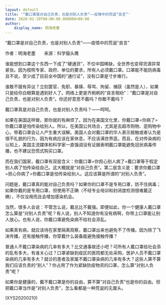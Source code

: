 ```yaml
---
layout: default
title: '“戴口罩是对自己负责，也是对别人负责”——疫情中的荒诞“良言”'
date: 2020-02-10T00:00:00.000000+08:00
author:
    display_name: 明海老墨
---
```


“戴口罩是对自己负责，也是对别人负责”——疫情中的荒诞“良言”

作者：明海老墨　　来源：科学猫头鹰

谁能想到口罩这个东西一下成了“硬通货”，不仅中国稀缺，全世界也变得货源异常紧张。因为按照专家、政府、单位的要求，所有人必须戴口罩。口罩能不能防病毒且不说，至少成了目前全中国的“通行证”，没有口罩是寸步难行。

谁敢不服有异议？立刻罢官、免职、暴揍、辱骂、拘留、捕获（虽然是人），如果只是给你白眼算是遇到好人了。网络上更是齐刷刷的“良言相劝”：“戴口罩是对自己负责，也是对别人负责“。你还好意思不戴吗？你敢不戴吗？

戴口罩真是对自己负责，也是对别人负责吗？——呵呵。

如果在美国这样做，那你就的有麻烦了。因为在美国文化里，你戴口罩=你病了=你戴口罩是怕传染给别人。所以，在美国公共场合，尤其是去超市购物、逛购物中心，带着口罩会让人产生重大误解。美国人会对戴口罩的华人表示抵触或者认为是很不礼貌的行为，因为有病应该在家休息，不应该满世界逛。而且，在对传染病的认知上，美国主流媒体和科学家一直强调没有证据表明戴口罩能避免冠状病毒传播，也不建议恐慌式购买口罩。

而在我们国家，戴口罩有双层含义：你戴口罩=你担心别人病了=戴口罩等于假定别人病了怕传染给自己。这大概就是“对自己负责”。第二层含义是：要求你戴口罩=担心你病了=你戴口罩是怕传染给别人。这应该算是所谓的“对别人负责”。

问题是，戴口罩真的能对自己负责吗？如果你的口罩不是专用口罩，防不住病毒；如果你戴的是专用口罩，但使用不正确（不经专业培训和封闭度检测很难戴正确），不仅没用而且会增加感染机会。

当然，很多人会说：不管怎么说，戴总比不戴强。即便如此，你一个健康人戴口罩怎么算是“对别人负责”呢？有人说，别人不知道你有没有病啊，你带上口罩能让别人放心。也有人说，你戴口罩避免染病不给社会添乱。

如果真有病，就应该待在家里隔离观察，戴口罩出来也避免不了传播。因为除了飞沫传播，还有接触传播，你穿戴什么装备能避免接触传播？

普通人不戴口罩染病的几率有多大？比交通事故还小吧？可所有人戴口罩给社会添的乱有多大，有谁关心过？口罩紧缺到疫区的医院都无处采购，医护人员不戴口罩染病的几率有多大？就诊的患者及家属不戴口罩染病的几率有多大？这些人算不算我们应该负责的“别人”？你占用了作为紧缺防疫物资的口罩，怎么算“对别人负责”呢？

如果你是健康的，戴不戴口罩是你的自由，算不算“对自己负责”也是你的自由。但把戴口罩当作是“对别人负责”，怎么看都是一种荒诞的无厘头。

(XYS20200210)


